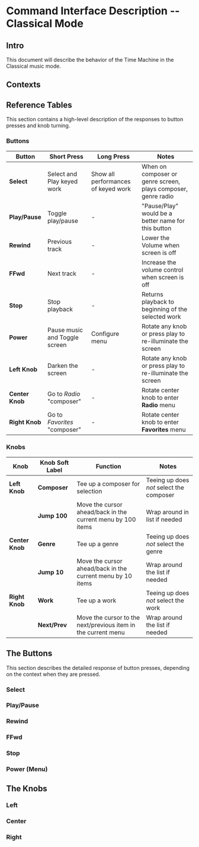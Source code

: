 # Command Interface Description -- Classical Mode

## Intro

This document will describe the behavior of the Time Machine in the Classical music mode.

## Contexts

## Reference Tables

This section contains a high-level description of the responses to button presses and knob turning.

### Buttons

| Button         | Short Press | Long Press | Notes |
|----------------|-------------|------------|-------|
| **Select**     | Select and Play keyed work | Show all performances of keyed work | When on composer or genre screen, plays composer, genre radio |
| **Play/Pause** | Toggle play/pause | - | "Pause/Play" would be a better name for this button |
| **Rewind**     | Previous track | - | Lower the Volume when screen is off |
| **FFwd**       | Next track | - | Increase the volume control when screen is off |
| **Stop**       | Stop playback | - | Returns playback to beginning of the selected work |
| **Power**      | Pause music and Toggle screen | Configure menu | Rotate any knob or press play to re-illuminate the screen |
| **Left Knob**  | Darken the screen | - | Rotate any knob or press play to re-illuminate the screen |
| **Center Knob**| Go to *Radio* "composer" | - | Rotate center knob to enter **Radio** menu |
| **Right Knob** | Go to *Favorites* "composer" | - | Rotate center knob to enter **Favorites** menu |

### Knobs

| Knob              | Knob Soft Label   | Function      | Notes |
|-------------------|-------------------|---------------|-------|
| **Left Knob**     | **Composer**      | Tee up a composer for selection | Teeing up does *not* select the composer |
|                   | **Jump 100**      | Move the cursor ahead/back in the current menu by 100 items | Wrap around in list if needed |
| **Center Knob**   | **Genre**         | Tee up a genre | Teeing up does *not* select the genre |
|                   | **Jump 10**       | Move the cursor ahead/back in the current menu by 10 items | Wrap around the list if needed |
| **Right Knob**    | **Work**          | Tee up a work | Teeing up does *not* select the work |
|                   | **Next/Prev**     | Move the cursor to the next/previous item in the current menu | Wrap around the list if needed |

## The Buttons

This section describes the detailed response of button presses, depending on the context when they are pressed.

### Select

### Play/Pause

### Rewind

### FFwd

### Stop

### Power (Menu)

## The Knobs

### Left

### Center

### Right


